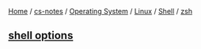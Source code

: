[Home](https://mengxianbin.github.io) /
[cs-notes](https://mengxianbin.github.io/cs-notes/site) /
[Operating System](https://mengxianbin.github.io/cs-notes/site/Operating%20System) /
[Linux](https://mengxianbin.github.io/cs-notes/site/Operating%20System/Linux) /
[Shell](https://mengxianbin.github.io/cs-notes/site/Operating%20System/Linux/Shell) /
[zsh](https://mengxianbin.github.io/cs-notes/site/Operating%20System/Linux/Shell/zsh)

## [shell options](https://mengxianbin.github.io/cs-notes/site/Operating%20System/Linux/Shell/zsh/shell%20options)
